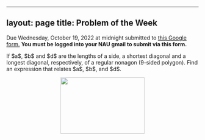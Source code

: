 
---
layout: page
title: Problem of the Week
---

<p>Due Wednesday, October 19, 2022 at midnight submitted to 
<a href="https://forms.gle/LgCLL5vhwUn6h5eA7">this Google form.</a> <b>You must be logged into your NAU gmail to submit via this form. </b>


<p> If $a$, $b$ and $d$ are the lengths of a side, a shortest diagonal and a longest diagonal, respectively, of a regular nonagon (9-sided polygon). Find an expression that relates $a$, $b$, and $d$. </p>

<p><center>
<img src = "https://naumathstat.github.io/problem-of-the-week/files/images/2022-10-19.png" 
style="width:220px;height:148">
</center></p>


